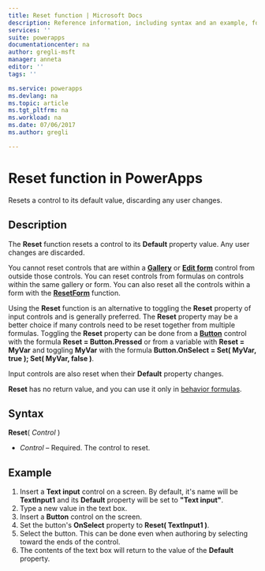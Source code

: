 ```yaml
---
title: Reset function | Microsoft Docs
description: Reference information, including syntax and an example, for the Reset function in PowerApps
services: ''
suite: powerapps
documentationcenter: na
author: gregli-msft
manager: anneta
editor: ''
tags: ''

ms.service: powerapps
ms.devlang: na
ms.topic: article
ms.tgt_pltfrm: na
ms.workload: na
ms.date: 07/06/2017
ms.author: gregli

---
```

# Reset function in PowerApps
Resets a control to its default value, discarding any user changes.  

## Description
The **Reset** function resets a control to its **Default** property value.  Any user changes are discarded.

You cannot reset controls that are within a [**Gallery**](../controls/control-gallery.md) or [**Edit form**](../maker/controls/control-form-detail.md) control from outside those controls.  You can reset controls from formulas on controls within the same gallery or form.  You can also reset all the controls within a form with the [**ResetForm**](function-form.md) function. 

Using the **Reset** function is an alternative to toggling the **Reset** property of input controls and is generally preferred.  The **Reset** property may be a better choice if many controls need to be reset together from multiple formulas.  Toggling the **Reset** property can be done from a [**Button**](../maker/controls/control-button.md) control with the formula **Reset = Button.Pressed** or from a variable with **Reset = MyVar** and toggling **MyVar** with the formula **Button.OnSelect = Set( MyVar, true ); Set( MyVar, false )**.    

Input controls are also reset when their **Default** property changes.

**Reset** has no return value, and you can use it only in [behavior formulas](../maker/working-with-formulas-in-depth.md).

## Syntax
**Reset**( *Control* )

* *Control* – Required. The control to reset.

## Example
1. Insert a **Text input** control on a screen.  By default, it's name will be **TextInput1** and its **Default** property will be set to **"Text input"**.
2. Type a new value in the text box.  
3. Insert a **Button** control on the screen.
4. Set the button's **OnSelect** property to **Reset( TextInput1 )**.
5. Select the button.  This can be done even when authoring by selecting toward the ends of the control.
6. The contents of the text box will return to the value of the **Default** property.

